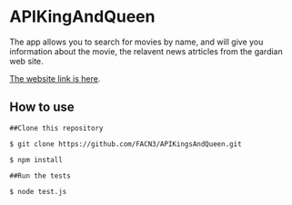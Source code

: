 # APIKingAndQueen

The app allows you to search for movies by name, and will give you information about the movie, the relavent 
news atrticles from the gardian web site.<br>

[The website link is here](https://facn3.github.io/APIKingsAndQueen/).


## How to use

```
##Clone this repository
```

```
$ git clone https://github.com/FACN3/APIKingsAndQueen.git
```
```
$ npm install
```
```
##Run the tests
```
```
$ node test.js
```
